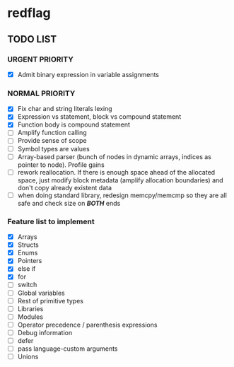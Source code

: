 # redflag

## TODO LIST

### URGENT PRIORITY

* [x] Admit binary expression in variable assignments

### NORMAL PRIORITY

* [x] Fix char and string literals lexing
* [x] Expression vs statement, block vs compound statement
* [x] Function body is compound statement
* [ ] Amplify function calling
* [ ] Provide sense of scope
* [ ] Symbol types are values
* [ ] Array-based parser (bunch of nodes in dynamic arrays, indices as pointer to node). Profile gains
* [ ] rework reallocation. If there is enough space ahead of the allocated space, just modify block metadata (amplify allocation boundaries) and don't copy already existent data
* [ ] when doing standard library, redesign memcpy/memcmp so they are all safe and check size on ***BOTH*** ends

### Feature list to implement

* [x] Arrays
* [x] Structs
* [x] Enums
* [x] Pointers
* [x] else if
* [x] for
* [ ] switch
* [ ] Global variables
* [ ] Rest of primitive types
* [ ] Libraries
* [ ] Modules
* [ ] Operator precedence / parenthesis expressions
* [ ] Debug information
* [ ] defer
* [ ] pass language-custom arguments
* [ ] Unions